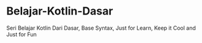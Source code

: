 # Belajar-Kotlin-Dasar
Seri Belajar Kotlin Dari Dasar, Base Syntax, Just for Learn, Keep it Cool and Just for Fun

